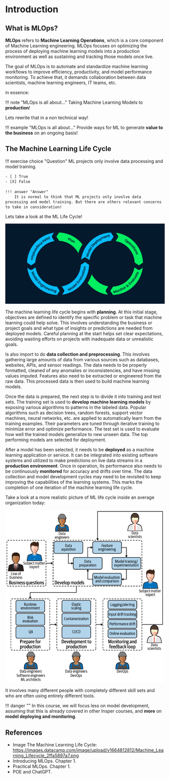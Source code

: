 # Introduction

## What is MLOps?

**MLOps** refers to **Machine Learning Operations**, which is a core component of Machine Learning engineering. MLOps focuses on optimizing the process of deploying machine learning models into a production environment as well as sustaining and tracking those models once live.

The goal of MLOps is to automate and standardize machine learning workflows to improve efficiency, productivity, and model performance monitoring. To achieve that, it demands collaboration between data scientists, machine learning engineers, IT teams, etc.

in essence:

!!! note "MLOps is all about..."
    Taking Machine Learning Models to **production**!

Lets rewrite that in a non technical way!

!!! example "MLOps is all about..."
    Provide ways for ML to generate **value to the business** on an ongoing basis!

## The Machine Learning Life Cycle

!!! exercise choice "Question"
    ML projects only involve data processing and model training.

    - [ ] True
    - [X] False

    !!! answer "Answer"
        It is normal to think that ML projects only involve data processing and model training. But there are others relevant concerns to take in consideration!

Lets take a look at the ML Life Cycle!

![](ml_lifecycle.png)

The machine learning life cycle begins with **planning**. At this initial stage, objectives are defined to identify the specific problem or task that machine learning could help solve. This involves understanding the business or project goals and what type of insights or predictions are needed from deployed models. Careful planning at the start helps set clear expectations, avoiding wasting efforts on projects with inadequate data or unrealistic goals.

Is also import to do **data collection and preprocessing**. This involves gathering large amounts of data from various sources such as databases, websites, APIs, and sensor readings. The data needs to be properly formatted, cleaned of any anomalies or inconsistencies, and have missing values imputed. Features also need to be extracted or engineered from the raw data. This processed data is then used to build machine learning models.

Once the data is prepared, the next step is to divide it into training and test sets. The training set is used to **develop machine learning models** by exposing various algorithms to patterns in the labeled data. Popular algorithms such as decision trees, random forests, support vector machines, neural networks, etc. are applied to automatically learn from the training examples. Their parameters are tuned through iterative training to minimize error and optimize performance. The test set is used to evaluate how well the trained models generalize to new unseen data. The top performing models are selected for deployment.

After a model has been selected, it needs to be **deployed** as a machine learning application or service. It can be integrated into existing software systems and utilized to make predictions on live data streams in a **production environment**. Once in operation, its performance also needs to be continuously **monitored** for accuracy and drifts over time. The data collection and model development cycles may need to be revisited to keep improving the capabilities of the learning systems. This marks the completion of one iteration of the machine learning life cycle.

Take a look at a more realistic picture of ML life cycle inside an average organization today:

![](realistic_lifecycle.png)

It involves many different people with completely different skill sets and who are often using entirely different tools.

!!! danger ""
    In this course, we will focus less on model development, assuming that this is already covered in other Insper courses, and **more** on **model deploying and monitoring**.

## References

- Image The Machine Learning Life Cycle: https://images.datacamp.com/image/upload/v1664812812/Machine_Learning_Lifecycle_2ffa5897a7.png
- Introducing MLOps. Chapter 1.
- Practical MLOps. Chapter 1.
- POE and ChatGPT.

<!-- Why do companies invest in Data Science?
How to extract maximum value from ML models?

What could possible go wrong?
What problems should a Machine Learning Engenner step up to solve?
What you wish is different from what you get!

A lot of attention on ML models!

ML System = Code + Data = Hyperparameters -->